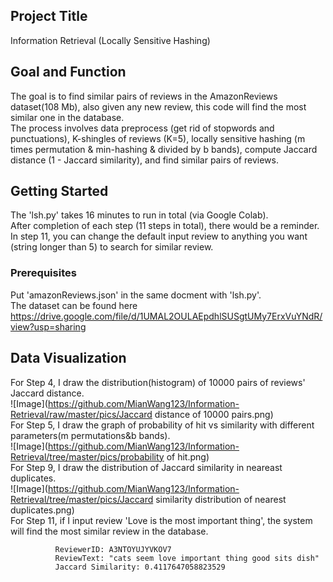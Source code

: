 ## Project Title

Information Retrieval (Locally Sensitive Hashing)

## Goal and Function

The goal is to find similar pairs of reviews in the AmazonReviews dataset(108 Mb), also given any new review, this code will find the most similar one in the database.  
The process involves data preprocess (get rid of stopwords and punctuations), K-shingles of reviews (K=5), locally sensitive hashing (m times permutation & min-hashing & divided by b bands), compute Jaccard distance (1 - Jaccard similarity), and find similar pairs of reviews.

## Getting Started

The 'lsh.py' takes 16 minutes to run in total (via Google Colab).  
After completion of each step (11 steps in total), there would be a reminder.  
In step 11, you can change the default input review to anything you want (string longer than 5) to search for similar review.

### Prerequisites

Put 'amazonReviews.json' in the same docment with 'lsh.py'.  
The dataset can be found here https://drive.google.com/file/d/1UMAL2OULAEpdhlSUSgtUMy7ErxVuYNdR/view?usp=sharing


## Data Visualization

For Step 4, I draw the distribution(histogram) of 10000 pairs of reviews' Jaccard distance.  
![Image](https://github.com/MianWang123/Information-Retrieval/raw/master/pics/Jaccard distance of 10000 pairs.png)  
For Step 5, I draw the graph of probability of hit vs similarity with different parameters(m permutations&b bands).  
![Image](https://github.com/MianWang123/Information-Retrieval/tree/master/pics/probability of hit.png)  
For Step 9, I draw the distribution of Jaccard similarity in neareast duplicates.  
![Image](https://github.com/MianWang123/Information-Retrieval/tree/master/pics/Jaccard similarity distribution of nearest duplicates.png)  
For Step 11, if I input review 'Love is the most important thing', the system will find the most similar review in the database.

              ReviewerID: A3NTOYUJYVKOV7 
              ReviewText: "cats seem love important thing good sits dish" 
              Jaccard Similarity: 0.4117647058823529
